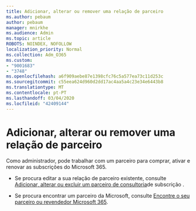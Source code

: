 ```yaml
---
title: Adicionar, alterar ou remover uma relação de parceiro
ms.author: pebaum
author: pebaum
manager: mnirkhe
ms.audience: Admin
ms.topic: article
ROBOTS: NOINDEX, NOFOLLOW
localization_priority: Normal
ms.collection: Adm_O365
ms.custom:
- "9001683"
- "3748"
ms.openlocfilehash: a6f909aebe87e1398cfc76c5a577ea73c11d253c
ms.sourcegitcommit: c55eea624d960d2dd17ac4aa5a4c23e34e6443b8
ms.translationtype: MT
ms.contentlocale: pt-PT
ms.lasthandoff: 03/04/2020
ms.locfileid: "42409144"
---
```

# <a name="add-change-or-remove-a-partner-relationship"></a>Adicionar, alterar ou remover uma relação de parceiro

Como administrador, pode trabalhar com um parceiro para comprar, ativar e renovar as subscrições do Microsoft 365. 

- Se procura editar a sua relação de parceiro existente, consulte [Adicionar, alterar ou excluir um parceiro de consultoria](https://docs.microsoft.com/microsoft-365/admin/misc/add-partner?view=o365-worldwide)de subscrição . 

- Se procura encontrar um parceiro da Microsoft, consulte [Encontre o seu parceiro ou revendedor Microsoft 365](https://docs.microsoft.com/microsoft-365/admin/manage/find-your-partner-or-reseller?view=o365-worldwide). 
